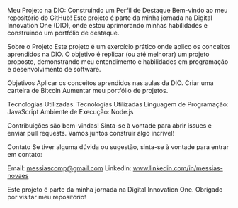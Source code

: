 Meu Projeto na DIO: Construindo um Perfil de Destaque
Bem-vindo ao meu repositório do GitHub! Este projeto é parte da minha jornada na Digital Innovation One (DIO), onde estou aprimorando minhas habilidades e construindo um portfólio de destaque.

Sobre o Projeto
Este projeto é um exercício prático onde aplico os conceitos aprendidos na DIO. O objetivo é replicar (ou até melhorar) um projeto proposto, demonstrando meu entendimento e habilidades em programação e desenvolvimento de software.

Objetivos
Aplicar os conceitos aprendidos nas aulas da DIO.
Criar uma carteira de Bitcoin
Aumentar meu portfólio de projetos.

Tecnologias Utilizadas: 
Tecnologias Utilizadas
Linguagem de Programação: JavaScript
Ambiente de Execução: Node.js 
 

Contribuições são bem-vindas! Sinta-se à vontade para abrir issues e enviar pull requests. Vamos juntos construir algo incrível!

Contato
Se tiver alguma dúvida ou sugestão, sinta-se à vontade para entrar em contato:

Email: messiascomp@gmail.com
LinkedIn: www.linkedin.com/in/messias-novaes

Este projeto é parte da minha jornada na Digital Innovation One. Obrigado por visitar meu repositório!
